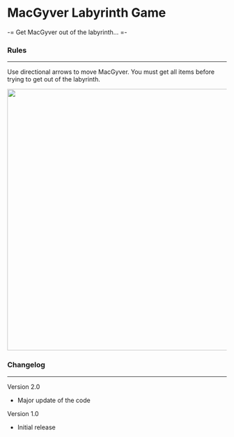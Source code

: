 # MacGyver Labyrinth Game

-= Get MacGyver out of the labyrinth... =-

### Rules
-----------
Use directional arrows to move MacGyver.
You must get all items before trying to get out of the labyrinth.

<img width=600px src="https://github.com/PriyaMoonSky/MacGyver_Labyrinth/blob/master/img/screenshot.png" />

### Changelog
---
Version 2.0
- Major update of the code

Version 1.0
- Initial release
